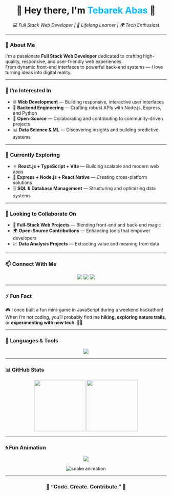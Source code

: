<h1 align="center">👋 Hey there, I'm <span style="color:#00bfff;">Tebarek Abas</span> 🌊</h1>

<p align="center">
  <em>💻 Full Stack Web Developer | 🚀 Lifelong Learner | 🌍 Tech Enthusiast</em>
</p>

---

### 🌟 About Me  
I'm a passionate **Full Stack Web Developer** dedicated to crafting high-quality, responsive, and user-friendly web experiences.  
From dynamic front-end interfaces to powerful back-end systems — I love turning ideas into digital reality.

---

### 👀 I’m Interested In  
- 🌐 **Web Development** — Building responsive, interactive user interfaces  
- 🧠 **Backend Engineering** — Crafting robust APIs with Node.js, Express, and Python  
- 🤝 **Open-Source** — Collaborating and contributing to community-driven projects  
- 📊 **Data Science & ML** — Discovering insights and building predictive systems  

---

### 🌱 Currently Exploring  
- ⚛️ **React.js + TypeScript + Vite** — Building scalable and modern web apps  
- 🧩 **Express + Node.js + React Native** — Creating cross-platform solutions  
- 🗄️ **SQL & Database Management** — Structuring and optimizing data systems  

---

### 💞️ Looking to Collaborate On  
- 🧰 **Full-Stack Web Projects** — Blending front-end and back-end magic  
- 🌍 **Open-Source Contributions** — Enhancing tools that empower developers  
- 📈 **Data Analysis Projects** — Extracting value and meaning from data  

---

### 📫 Connect With Me  
<p align="center">
  <a href="mailto:tebarekabas4@gmail.com"><img src="https://img.shields.io/badge/Gmail-D14836?style=for-the-badge&logo=gmail&logoColor=white"></a>
  <a href="https://www.facebook.com/TebarekMarketing"><img src="https://img.shields.io/badge/Facebook-1877F2?style=for-the-badge&logo=facebook&logoColor=white"></a>
  <a href="http://www.linkedin.com/in/tebarekabas"><img src="https://img.shields.io/badge/LinkedIn-0A66C2?style=for-the-badge&logo=linkedin&logoColor=white"></a>
</p>

---

### ⚡ Fun Fact  
🎮 I once built a fun mini-game in JavaScript during a weekend hackathon!  
When I’m not coding, you’ll probably find me **hiking, exploring nature trails**, or **experimenting with new tech**. 🌲✨  

---

### 🧰 Languages & Tools  
<p align="center">
  <img src="https://skillicons.dev/icons?i=html,css,js,ts,react,nodejs,express,python,mysql,git,github,vite,tailwind" />
</p>

---

### 📊 GitHub Stats  
<p align="center">
  <img src="https://github-readme-stats.vercel.app/api?username=TebarekAbas&show_icons=true&theme=tokyonight" height="160" />
  <img src="https://github-readme-streak-stats.herokuapp.com/?user=TebarekAbas&theme=tokyonight" height="160" />
</p>

---

### 🌀 Fun Animation  
<p align="center">
  <img src="https://github-readme-activity-graph.vercel.app/graph?username=TebarekAbas&theme=react-dark&hide_border=true" />
</p>

<p align="center">
  <img src="https://github.com/TebarekAbas/TebarekAbas/blob/output/github-contribution-grid-snake.svg" alt="snake animation" />
</p>

---

<h3 align="center">💬 “Code. Create. Contribute.” 🚀</h3>
